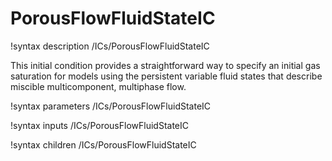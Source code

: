 # PorousFlowFluidStateIC

!syntax description /ICs/PorousFlowFluidStateIC

This initial condition provides a straightforward way to specify an initial gas saturation for models using the persistent variable fluid states that describe miscible multicomponent, multiphase flow.

!syntax parameters /ICs/PorousFlowFluidStateIC

!syntax inputs /ICs/PorousFlowFluidStateIC

!syntax children /ICs/PorousFlowFluidStateIC
